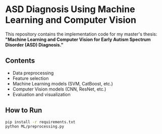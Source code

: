 # ASD Diagnosis Using Machine Learning and Computer Vision

This repository contains the implementation code for my master's thesis:
**"Machine Learning and Computer Vision for Early Autism Spectrum Disorder (ASD) Diagnosis."**

## Contents

- Data preprocessing
- Feature selection
- Machine Learning models (SVM, CatBoost, etc.)
- Computer Vision models (CNN, ResNet, etc.)
- Evaluation and visualization

## How to Run

```bash
pip install -r requirements.txt
python ML/preprocessing.py
